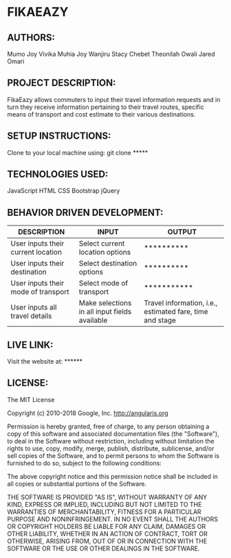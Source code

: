 # **FIKAEAZY**

## AUTHORS:
Mumo Joy Vivika
Muhia Joy Wanjiru
Stacy Chebet
Theonilah Owali
Jared Omari

## PROJECT DESCRIPTION:
FikaEazy allows commuters to input their travel information requests and in turn they receive information pertaining to their travel routes, specific means of transport and cost estimate to their various destinations.

## SETUP INSTRUCTIONS:
Clone to your local machine using: git clone *****

## TECHNOLOGIES USED:
JavaScript
HTML
CSS
Bootstrap
jQuery

## BEHAVIOR DRIVEN DEVELOPMENT:
DESCRIPTION | INPUT | OUTPUT
------------|-------|-------
User inputs their current location | Select current location options | **********
User inputs their destination | Select destination options | **********
User inputs their mode of transport | Select mode of transport | ***********
User inputs all travel details | Make selections in all input fields available | Travel information, i.e., estimated fare, time and stage

## LIVE LINK:
Visit the website at: ******

## LICENSE:
The MIT License

Copyright (c) 2010-2018 Google, Inc. http://angularjs.org

Permission is hereby granted, free of charge, to any person obtaining a copy
of this software and associated documentation files (the "Software"), to deal
in the Software without restriction, including without limitation the rights
to use, copy, modify, merge, publish, distribute, sublicense, and/or sell
copies of the Software, and to permit persons to whom the Software is
furnished to do so, subject to the following conditions:

The above copyright notice and this permission notice shall be included in
all copies or substantial portions of the Software.

THE SOFTWARE IS PROVIDED "AS IS", WITHOUT WARRANTY OF ANY KIND, EXPRESS OR
IMPLIED, INCLUDING BUT NOT LIMITED TO THE WARRANTIES OF MERCHANTABILITY,
FITNESS FOR A PARTICULAR PURPOSE AND NONINFRINGEMENT. IN NO EVENT SHALL THE
AUTHORS OR COPYRIGHT HOLDERS BE LIABLE FOR ANY CLAIM, DAMAGES OR OTHER
LIABILITY, WHETHER IN AN ACTION OF CONTRACT, TORT OR OTHERWISE, ARISING FROM,
OUT OF OR IN CONNECTION WITH THE SOFTWARE OR THE USE OR OTHER DEALINGS IN
THE SOFTWARE.
